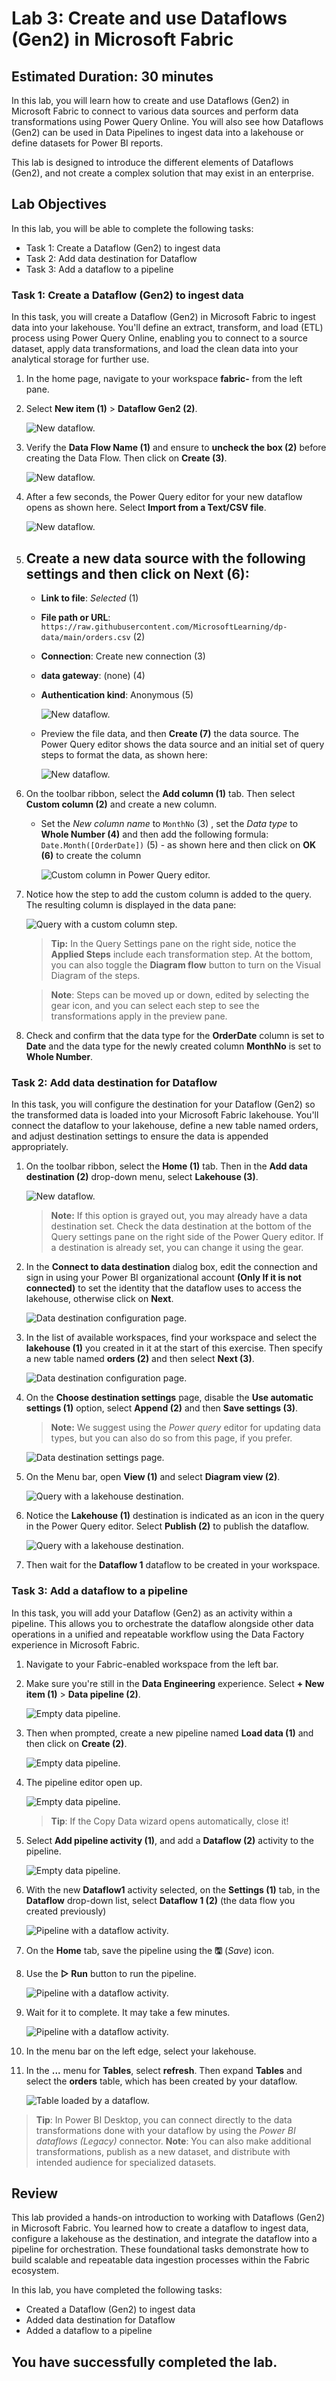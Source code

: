 # Lab 3: Create and use Dataflows (Gen2) in Microsoft Fabric

## Estimated Duration: 30 minutes

In this lab, you will learn how to create and use Dataflows (Gen2) in Microsoft Fabric to connect to various data sources and perform data transformations using Power Query Online. You will also see how Dataflows (Gen2) can be used in Data Pipelines to ingest data into a lakehouse or define datasets for Power BI reports. 

This lab is designed to introduce the different elements of Dataflows (Gen2), and not create a complex solution that may exist in an enterprise.

## Lab Objectives

In this lab, you will be able to complete the following tasks:

- Task 1: Create a Dataflow (Gen2) to ingest data
- Task 2: Add data destination for Dataflow
- Task 3: Add a dataflow to a pipeline

### Task 1: Create a Dataflow (Gen2) to ingest data

In this task, you will create a Dataflow (Gen2) in Microsoft Fabric to ingest data into your lakehouse. You'll define an extract, transform, and load (ETL) process using Power Query Online, enabling you to connect to a source dataset, apply data transformations, and load the clean data into your analytical storage for further use.

1. In the home page, navigate to your workspace **fabric-<inject key="DeploymentID" enableCopy="false"/>** from the left pane.

1. Select **New item (1)** > **Dataflow Gen2 (2)**.

   ![New dataflow.](./Images/md44.png)

1. Verify the **Data Flow Name (1)** and ensure to **uncheck the box (2)** before creating the Data Flow. Then click on **Create (3)**.

   ![New dataflow.](./Images/M1L3T1S3.png)

1. After a few seconds, the Power Query editor for your new dataflow opens as shown here. Select **Import from a Text/CSV file**.  

   ![New dataflow.](./Images/md45.png)

1. Create a new data source with the following settings and then click on **Next (6)**:
   -
   - **Link to file**: *Selected* (1)
   - **File path or URL**: `https://raw.githubusercontent.com/MicrosoftLearning/dp-data/main/orders.csv` (2)
   - **Connection**: Create new connection (3)
   - **data gateway**: (none) (4)
   - **Authentication kind**: Anonymous (5)
   
     ![New dataflow.](./Images/md46.png)    

   - Preview the file data, and then **Create (7)** the data source. The Power Query editor shows the data source and an initial set of query steps to format the data, as shown here:

     ![New dataflow.](./Images/md47.png)

1. On the toolbar ribbon, select the **Add column (1)** tab. Then select **Custom column (2)** and create a new column.

   - Set the *New column name* to  `MonthNo` (3) , set the *Data type* to **Whole Number (4)** and then add the following formula: `Date.Month([OrderDate])` (5) - as shown here and then click on **OK (6)** to create the column

     ![Custom column in Power Query editor.](./Images/md48.png)

1. Notice how the step to add the custom column is added to the query. The resulting column is displayed in the data pane:

   ![Query with a custom column step.](./Images/md49.png)

   >**Tip:** In the Query Settings pane on the right side, notice the **Applied Steps** include each transformation step. At the bottom, you can also toggle the **Diagram flow** button to turn on the Visual Diagram of the steps.

   >**Note**: Steps can be moved up or down, edited by selecting the gear icon, and you can select each step to see the transformations apply in the preview pane.

1. Check and confirm that the data type for the **OrderDate** column is set to **Date** and the data type for the  newly created column **MonthNo** is set to **Whole Number**.

### Task 2: Add data destination for Dataflow

In this task, you will configure the destination for your Dataflow (Gen2) so the transformed data is loaded into your Microsoft Fabric lakehouse. You'll connect the dataflow to your lakehouse, define a new table named orders, and adjust destination settings to ensure the data is appended appropriately.

1. On the toolbar ribbon, select the **Home (1)** tab. Then in the **Add data destination (2)** drop-down menu, select **Lakehouse (3)**.

   ![New dataflow.](./Images/md50.png)

   >**Note:** If this option is grayed out, you may already have a data destination set. Check the data destination at the bottom of the Query settings pane on the right side of the Power Query editor. If a destination is already set, you can change it using the gear.

2. In the **Connect to data destination** dialog box, edit the connection and sign in using your Power BI organizational account **(Only If it is not connected)** to set the identity that the dataflow uses to access the lakehouse, otherwise click on **Next**.

   ![Data destination configuration page.](./Images/md51.png)

3. In the list of available workspaces, find your workspace and select the **lakehouse (1)** you created in it at the start of this exercise. Then specify a new table named **orders (2)** and then select **Next (3)**.

   ![Data destination configuration page.](./Images/dpp53.png)

4. On the **Choose destination settings** page, disable the **Use automatic settings (1)** option, select **Append (2)** and then **Save settings (3)**.

   >**Note:** We suggest using the *Power query* editor for updating data types, but you can also do so from this page, if you prefer.

    ![Data destination settings page.](./Images/dpp54.png)

5. On the Menu bar, open **View (1)** and select **Diagram view (2)**.

   ![Query with a lakehouse destination.](./Images/dpp55.png)

6. Notice the **Lakehouse (1)** destination is indicated as an icon in the query in the Power Query editor. Select **Publish (2)** to publish the dataflow.

   ![Query with a lakehouse destination.](./Images/md54.png)

7. Then wait for the **Dataflow 1** dataflow to be created in your workspace.

### Task 3: Add a dataflow to a pipeline

In this task, you will add your Dataflow (Gen2) as an activity within a pipeline. This allows you to orchestrate the dataflow alongside other data operations in a unified and repeatable workflow using the Data Factory experience in Microsoft Fabric.

1. Navigate to your Fabric-enabled workspace from the left bar.

1. Make sure you're still in the **Data Engineering** experience. Select **+ New item (1)** > **Data pipeline (2)**.

   ![Empty data pipeline.](./Images/md55.png)

1. Then when prompted, create a new pipeline named **Load data (1)** and then click on **Create (2)**. 

   ![Empty data pipeline.](./Images/md56.png)

1. The pipeline editor open up.      

   ![Empty data pipeline.](./Images/md57.png)

   > **Tip**: If the Copy Data wizard opens automatically, close it!

1. Select **Add pipeline activity (1)**, and add a **Dataflow (2)** activity to the pipeline.

   ![Empty data pipeline.](./Images/md58.png)

1. With the new **Dataflow1** activity selected, on the **Settings (1)** tab, in the **Dataflow** drop-down list, select **Dataflow 1 (2)** (the data flow you created previously)

   ![Pipeline with a dataflow activity.](./Images/md59.png)

1. On the **Home** tab, save the pipeline using the **&#128427;** (*Save*) icon.

1. Use the **&#9655; Run** button to run the pipeline.

   ![Pipeline with a dataflow activity.](./Images/dpp56.png)

1. Wait for it to complete. It may take a few minutes.
   
   ![Pipeline with a dataflow activity.](./Images/dpp57.png)   

1. In the menu bar on the left edge, select your lakehouse.

1. In the **...** menu for **Tables**, select **refresh**. Then expand **Tables** and select the **orders** table, which has been created by your dataflow.

   ![Table loaded by a dataflow.](./Images/md60.png)

> **Tip**: In Power BI Desktop, you can connect directly to the data transformations done with your dataflow by using the *Power BI dataflows (Legacy)* connector.
> **Note**: You can also make additional transformations, publish as a new dataset, and distribute with intended audience for specialized datasets.

## Review
This lab provided a hands-on introduction to working with Dataflows (Gen2) in Microsoft Fabric. You learned how to create a dataflow to ingest data, configure a lakehouse as the destination, and integrate the dataflow into a pipeline for orchestration. These foundational tasks demonstrate how to build scalable and repeatable data ingestion processes within the Fabric ecosystem.

In this lab, you have completed the following tasks:
- Created a Dataflow (Gen2) to ingest data
- Added data destination for Dataflow
- Added a dataflow to a pipeline 

## You have successfully completed the lab.


